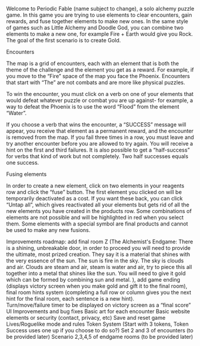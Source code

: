 Welcome to Periodic Fable (name subject to change), a solo alchemy puzzle game. In this game you are trying to use elements to clear encounters, gain rewards, and fuse together elements to make new ones. In the same style of games such as Little Alchemy and Doodle God, you can combine two elements to make a new one, for example Fire + Earth would give you Rock. The goal of the first scenario is to create Gold. 

Encounters

The map is a grid of encounters, each with an element that is both the theme of the challenge and the element you get as a reward. For example, if you move to the “Fire” space of the map you face the Phoenix. Encounters that start with “The” are not combats and are more like physical puzzles. 

To win the encounter, you must click on a verb on one of your elements that would defeat whatever puzzle or combat you are up against- for example, a way to defeat the Phoenix is to use the word “Flood” from the element “Water”. 

If you choose a verb that wins the encounter, a “SUCCESS” message will appear, you receive that element as a permanent reward, and the encounter is removed from the map. If you fail three times in a row, you must leave and try another encounter before you are allowed to try again. You will receive a hint on the first and third failures. It is also possible to get a “half-success” for verbs that kind of work but not completely. Two half successes equals one success. 

Fusing elements

In order to create a new element, click on two elements in your reagents row and click the “fuse” button. The first element you clicked on will be temporarily deactivated as a cost. If you want these back, you can click “Untap all”, which gives reactivated all your elements but gets rid of all the new elements you have created in the products row. Some combinations of elements are not possible and will be highlighted in red when you select them. Some elements with a special symbol are final products and cannot be used to make any new fusions. 


Improvements roadmap: add final room Z (The Alchemist's Endgame: There is a shining, unbreakable door, in order to proceed you will need to provide the ultimate, most prized creation. They say it is a material that shines with the very essence of the sun. The sun is fire in the sky. The sky is clouds and air. Clouds are steam and air, steam is water and air, try to piece this all together into a metal that shines like the sun. You will need to give it gold which can be formed by combining sun and metal. ), add game ending (displays victory screen when you make gold and gift it to the final room), final room hints system (completing a full row or column gives you the next hint for the final room, each sentence is a new hint).  
Turn/move/failure timer to be displayed on victory screen as a “final score”
UI Improvements and bug fixes
Basic art for each encounter
Basic website elements or security (contact, privacy, etc)
Save and reset game
Lives/Roguelike mode and rules
Token System (Start with 3 tokens, Token Success uses one up if you choose to do so?)
Set 2 and 3 of encounters (to be provided later)
Scenario 2,3,4,5 of endgame rooms (to be provided later)

